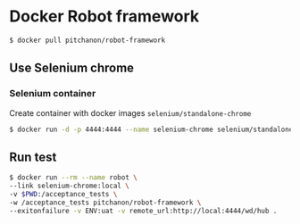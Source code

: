 # Docker Robot framework

```sh
$ docker pull pitchanon/robot-framework
```

## Use Selenium chrome

### Selenium container

Create container with docker images `selenium/standalone-chrome`

```sh
$ docker run -d -p 4444:4444 --name selenium-chrome selenium/standalone-chrome  
```

## Run test

```sh
$ docker run --rm --name robot \
--link selenium-chrome:local \
-v $PWD:/acceptance_tests \
-w /acceptance_tests pitchanon/robot-framework \
--exitonfailure -v ENV:uat -v remote_url:http://local:4444/wd/hub .
```
